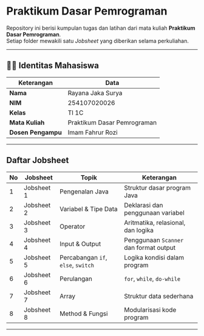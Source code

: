 # Praktikum Dasar Pemrograman

Repository ini berisi kumpulan tugas dan latihan dari mata kuliah **Praktikum Dasar Pemrograman**.  
Setiap folder mewakili satu _Jobsheet_ yang diberikan selama perkuliahan.

---

## 👨‍💻 Identitas Mahasiswa

| Keterangan         | Data                        |
| ------------------ | --------------------------- |
| **Nama**           | Rayana Jaka Surya           |
| **NIM**            | 254107020026                |
| **Kelas**          | TI 1C                       |
| **Mata Kuliah**    | Praktikum Dasar Pemrograman |
| **Dosen Pengampu** | Imam Fahrur Rozi            |

---

## Daftar Jobsheet

| No  | Jobsheet   | Topik                              | Keterangan                             |
| --- | ---------- | ---------------------------------- | -------------------------------------- |
| 1   | Jobsheet 1 | Pengenalan Java                    | Struktur dasar program Java            |
| 2   | Jobsheet 2 | Variabel & Tipe Data               | Deklarasi dan penggunaan variabel      |
| 3   | Jobsheet 3 | Operator                           | Aritmatika, relasional, dan logika     |
| 4   | Jobsheet 4 | Input & Output                     | Penggunaan `Scanner` dan format output |
| 5   | Jobsheet 5 | Percabangan `if`, `else`, `switch` | Logika kondisi dalam program           |
| 6   | Jobsheet 6 | Perulangan                         | `for`, `while`, `do-while`             |
| 7   | Jobsheet 7 | Array                              | Struktur data sederhana                |
| 8   | Jobsheet 8 | Method & Fungsi                    | Modularisasi kode program              |

---
